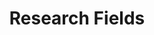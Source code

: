 ---
title: Research Fields

# Listing view
view: community/custom_card

# Optional banner image (relative to `assets/media/` folder).
banner:
  caption: ''
  image: ''
---